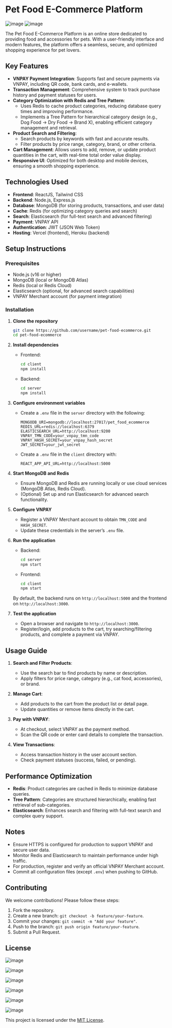 


# Pet Food E-Commerce Platform

![image](https://github.com/user-attachments/assets/e397049b-1514-4148-9b62-95681d172404)
![image](https://github.com/user-attachments/assets/bf85e3b8-dc31-4e10-a2b9-75c0dde2289a)


The Pet Food E-Commerce Platform is an online store dedicated to providing food and accessories for pets. With a user-friendly interface and modern features, the platform offers a seamless, secure, and optimized shopping experience for pet lovers.

## Key Features

- **VNPAY Payment Integration**: Supports fast and secure payments via VNPAY, including QR code, bank cards, and e-wallets.
- **Transaction Management**: Comprehensive system to track purchase history and payment statuses for users.
- **Category Optimization with Redis and Tree Pattern**:
  - Uses Redis to cache product categories, reducing database query times and improving performance.
  - Implements a Tree Pattern for hierarchical category design (e.g., Dog Food → Dry Food → Brand X), enabling efficient category management and retrieval.
- **Product Search and Filtering**:
  - Search products by keywords with fast and accurate results.
  - Filter products by price range, category, brand, or other criteria.
- **Cart Management**: Allows users to add, remove, or update product quantities in the cart, with real-time total order value display.
- **Responsive UI**: Optimized for both desktop and mobile devices, ensuring a smooth shopping experience.

## Technologies Used

- **Frontend**: ReactJS, Tailwind CSS
- **Backend**: Node.js, Express.js
- **Database**: MongoDB (for storing products, transactions, and user data)
- **Cache**: Redis (for optimizing category queries and search)
- **Search**: Elasticsearch (for full-text search and advanced filtering)
- **Payment**: VNPAY API
- **Authentication**: JWT (JSON Web Token)
- **Hosting**: Vercel (frontend), Heroku (backend)

## Setup Instructions

### Prerequisites

- Node.js (v16 or higher)
- MongoDB (local or MongoDB Atlas)
- Redis (local or Redis Cloud)
- Elasticsearch (optional, for advanced search capabilities)
- VNPAY Merchant account (for payment integration)

### Installation

1. **Clone the repository**

   ```bash
   git clone https://github.com/username/pet-food-ecommerce.git
   cd pet-food-ecommerce
   ```

2. **Install dependencies**

   - Frontend:
     ```bash
     cd client
     npm install
     ```
   - Backend:
     ```bash
     cd server
     npm install
     ```

3. **Configure environment variables**

   - Create a `.env` file in the `server` directory with the following:
     ```
     MONGODB_URI=mongodb://localhost:27017/pet_food_ecommerce
     REDIS_URL=redis://localhost:6379
     ELASTICSEARCH_URL=http://localhost:9200
     VNPAY_TMN_CODE=your_vnpay_tmn_code
     VNPAY_HASH_SECRET=your_vnpay_hash_secret
     JWT_SECRET=your_jwt_secret
     ```
   - Create a `.env` file in the `client` directory with:
     ```
     REACT_APP_API_URL=http://localhost:5000
     ```

4. **Start MongoDB and Redis**

   - Ensure MongoDB and Redis are running locally or use cloud services (MongoDB Atlas, Redis Cloud).
   - (Optional) Set up and run Elasticsearch for advanced search functionality.

5. **Configure VNPAY**

   - Register a VNPAY Merchant account to obtain `TMN_CODE` and `HASH_SECRET`.
   - Update these credentials in the server’s `.env` file.

6. **Run the application**

   - Backend:
     ```bash
     cd server
     npm start
     ```
   - Frontend:
     ```bash
     cd client
     npm start
     ```

   By default, the backend runs on `http://localhost:5000` and the frontend on `http://localhost:3000`.

7. **Test the application**

   - Open a browser and navigate to `http://localhost:3000`.
   - Register/login, add products to the cart, try searching/filtering products, and complete a payment via VNPAY.

## Usage Guide

1. **Search and Filter Products**:
   - Use the search bar to find products by name or description.
   - Apply filters for price range, category (e.g., cat food, accessories), or brand.

2. **Manage Cart**:
   - Add products to the cart from the product list or detail page.
   - Update quantities or remove items directly in the cart.

3. **Pay with VNPAY**:
   - At checkout, select VNPAY as the payment method.
   - Scan the QR code or enter card details to complete the transaction.

4. **View Transactions**:
   - Access transaction history in the user account section.
   - Check payment statuses (success, failed, or pending).

## Performance Optimization

- **Redis**: Product categories are cached in Redis to minimize database queries.
- **Tree Pattern**: Categories are structured hierarchically, enabling fast retrieval of sub-categories.
- **Elasticsearch**: Enhances search and filtering with full-text search and complex query support.

## Notes

- Ensure HTTPS is configured for production to support VNPAY and secure user data.
- Monitor Redis and Elasticsearch to maintain performance under high traffic.
- For production, register and verify an official VNPAY Merchant account.
- Commit all configuration files (except `.env`) when pushing to GitHub.

## Contributing

We welcome contributions! Please follow these steps:

1. Fork the repository.
2. Create a new branch: `git checkout -b feature/your-feature`.
3. Commit your changes: `git commit -m "Add your feature"`.
4. Push to the branch: `git push origin feature/your-feature`.
5. Submit a Pull Request.

## License

![image](https://github.com/user-attachments/assets/4a4de4f3-beb8-4636-9c62-a2678c196a3d)

![image](https://github.com/user-attachments/assets/4dd43daf-a778-4f72-90f4-82307dd648cb)

![image](https://github.com/user-attachments/assets/e4f8aace-6062-4549-9286-331e6cc77a4c)

![image](https://github.com/user-attachments/assets/24cdde42-a521-428f-a21e-9ff1cd9bf680)


![image](https://github.com/user-attachments/assets/cd45c927-352a-417d-9fb3-a13f1c229f96)

![image](https://github.com/user-attachments/assets/dcee125a-0d01-4268-b26f-6622e0ef74e7)

This project is licensed under the [MIT License](LICENSE).
